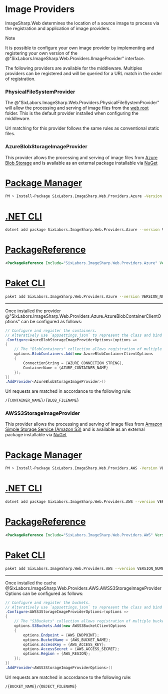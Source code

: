 # Image Providers

ImageSharp.Web determines the location of a source image to process via the registration and application of image providers. 
  
>[!NOTE]
>It is possible to configure your own image provider by implementing and registering your own version of the @"SixLabors.ImageSharp.Web.Providers.IImageProvider" interface.

The following providers are available for the middleware. Multiples providers can be registered and will be queried for a URL match in the order of registration.

### PhysicalFileSystemProvider

The @"SixLabors.ImageSharp.Web.Providers.PhysicalFileSystemProvider" will allow the processing and serving of image files from the [web root](https://docs.microsoft.com/en-us/aspnet/core/fundamentals/?view=aspnetcore-3.1&tabs=macos#web-root) folder. This is the default provider installed when configuring the middleware.  
  
Url matching for this provider follows the same rules as conventional static files.

### AzureBlobStorageImageProvider  
  
This provider allows the processing and serving of image files from [Azure Blob Storage](https://docs.microsoft.com/en-us/azure/storage/blobs/) and is available as an external package installable via [NuGet](https://www.nuget.org/packages/SixLabors.ImageSharp.Web.Providers.Azure)

# [Package Manager](#tab/tabid-1)

```bash
PM > Install-Package SixLabors.ImageSharp.Web.Providers.Azure -Version VERSION_NUMBER
```

# [.NET CLI](#tab/tabid-2)

```bash
dotnet add package SixLabors.ImageSharp.Web.Providers.Azure --version VERSION_NUMBER
```

# [PackageReference](#tab/tabid-3)

```xml
<PackageReference Include="SixLabors.ImageSharp.Web.Providers.Azure" Version="VERSION_NUMBER" />
```

# [Paket CLI](#tab/tabid-4)

```bash
paket add SixLabors.ImageSharp.Web.Providers.Azure --version VERSION_NUMBER
```

***

Once installed the provider @"SixLabors.ImageSharp.Web.Providers.Azure.AzureBlobContainerClientOptions" can be configured as follows:


```c#  
// Configure and register the containers.  
// Alteratively use `appsettings.json` to represent the class and bind those settings.
.Configure<AzureBlobStorageImageProviderOptions>(options =>
{
    // The "BlobContainers" collection allows registration of multiple containers.
    options.BlobContainers.Add(new AzureBlobContainerClientOptions
    {
        ConnectionString = {AZURE_CONNECTION_STRING},
        ContainerName = {AZURE_CONTAINER_NAME}
    });
})
.AddProvider<AzureBlobStorageImageProvider>()
```

Url requests are matched in accordance to the following rule:  
  
```bash
/{CONTAINER_NAME}/{BLOB_FILENAME} 
```

### AWSS3StorageImageProvider  
  
This provider allows the processing and serving of image files from [Amazon Simple Storage Service (Amazon S3)](https://aws.amazon.com/s3/) and is available as an external package installable via [NuGet](https://www.nuget.org/packages/SixLabors.ImageSharp.Web.Providers.AWS)

# [Package Manager](#tab/tabid-1a)

```bash
PM > Install-Package SixLabors.ImageSharp.Web.Providers.AWS -Version VERSION_NUMBER
```

# [.NET CLI](#tab/tabid-2a)

```bash
dotnet add package SixLabors.ImageSharp.Web.Providers.AWS --version VERSION_NUMBER
```

# [PackageReference](#tab/tabid-3a)

```xml
<PackageReference Include="SixLabors.ImageSharp.Web.Providers.AWS" Version="VERSION_NUMBER" />
```

# [Paket CLI](#tab/tabid-4a)

```bash
paket add SixLabors.ImageSharp.Web.Providers.AWS --version VERSION_NUMBER
```

***

Once installed the cache @SixLabors.ImageSharp.Web.Providers.AWS.AWSS3StorageImageProviderOptions can be configured as follows:


```c#  
// Configure and register the buckets.  
// Alteratively use `appsettings.json` to represent the class and bind those settings.
.Configure<AWSS3StorageImageProviderOptions>(options =>
{
    // The "S3Buckets" collection allows registration of multiple buckets.
    options.S3Buckets.Add(new AWSS3BucketClientOptions
    {
        options.Endpoint = {AWS_ENDPOINT};
        options.BucketName = {AWS_BUCKET_NAME};
        options.AccessKey = {AWS_ACCESS_KEY};
        options.AccessSecret = {AWS_ACCESS_SECRET};
        options.Region = {AWS_REGION};
    });
})
.AddProvider<AWSS3StorageImageProviderOptions>()
```

Url requests are matched in accordance to the following rule:  
  
```bash
/{BUCKET_NAME}/{OBJECT_FILENAME} 
```